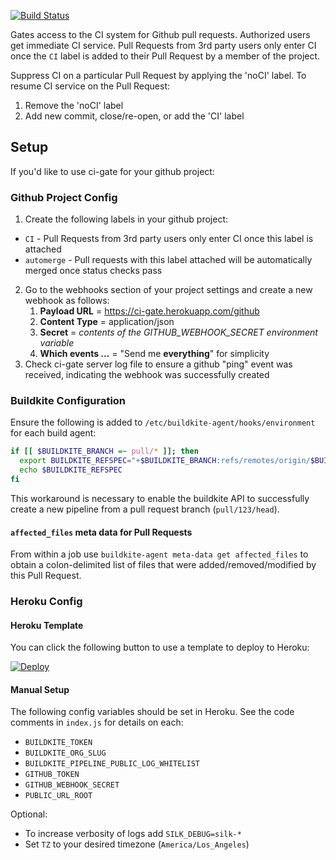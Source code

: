 [![Build Status](https://travis-ci.org/mvines/ci-gate.svg?branch=master)](https://travis-ci.org/mvines/ci-gate)

Gates access to the CI system for Github pull requests. Authorized users get
immediate CI service. Pull Requests from 3rd party users only enter CI once the
`CI` label is added to their Pull Request by a member of the project.

Suppress CI on a particular Pull Request by applying the 'noCI' label. To
resume CI service on the Pull Request:

1. Remove the 'noCI' label
2. Add new commit, close/re-open, or add the 'CI' label

## Setup

If you'd like to use ci-gate for your github project:

### Github Project Config

1. Create the following labels in your github project:

- `CI` - Pull Requests from 3rd party users only enter CI once this label is attached
- `automerge` - Pull requests with this label attached will be automatically
  merged once status checks pass

2. Go to the webhooks section of your project settings and create a new webhook
   as follows:
   1. **Payload URL** = https://ci-gate.herokuapp.com/github
   2. **Content Type** = application/json
   3. **Secret** = _contents of the GITHUB_WEBHOOK_SECRET environment variable_
   4. **Which events ...** = "Send me **everything**" for simplicity
3. Check ci-gate server log file to ensure a github "ping" event was received,
   indicating the webhook was successfully created

### Buildkite Configuration

Ensure the following is added to `/etc/buildkite-agent/hooks/environment` for
each build agent:

```sh
if [[ $BUILDKITE_BRANCH =~ pull/* ]]; then
  export BUILDKITE_REFSPEC="+$BUILDKITE_BRANCH:refs/remotes/origin/$BUILDKITE_BRANCH"
  echo $BUILDKITE_REFSPEC
fi
```

This workaround is necessary to enable the buildkite API to successfully create
a new pipeline from a pull request branch (`pull/123/head`).

#### `affected_files` meta data for Pull Requests

From within a job use `buildkite-agent meta-data get affected_files` to
obtain a colon-delimited list of files that were added/removed/modified by this
Pull Request.

### Heroku Config

#### Heroku Template

You can click the following button to use a template to deploy to Heroku:

[![Deploy](https://www.herokucdn.com/deploy/button.svg)](https://heroku.com/deploy?template=https://github.com/mvines/ci-gate)

#### Manual Setup

The following config variables should be set in Heroku. See the code comments
in `index.js` for details on each:

- `BUILDKITE_TOKEN`
- `BUILDKITE_ORG_SLUG`
- `BUILDKITE_PIPELINE_PUBLIC_LOG_WHITELIST`
- `GITHUB_TOKEN`
- `GITHUB_WEBHOOK_SECRET`
- `PUBLIC_URL_ROOT`

Optional:

- To increase verbosity of logs add `SILK_DEBUG=silk-*`
- Set `TZ` to your desired timezone (`America/Los_Angeles`)
